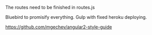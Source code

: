The routes need to be finished in routes.js


Bluebird to promisify everything.
Gulp with fixed heroku deploying.

https://github.com/mgechev/angular2-style-guide